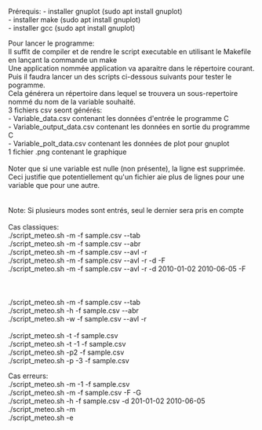 Prérequis:
	- installer gnuplot (sudo apt install gnuplot) <br />
	- installer make (sudo apt install gnuplot)<br />
	- installer gcc (sudo apt install gnuplot)<br />
	
Pour lancer le programme: <br />
Il suffit de compiler et de rendre le script executable en utilisant le Makefile en lançant la commande un make<br />
Une application nommée application va aparaitre dans le répertoire courant.<br />
Puis il faudra lancer un des scripts ci-dessous suivants pour tester le pogramme.<br />
Cela générera un répertoire dans lequel se trouvera un sous-repertoire nommé du nom de la variable souhaité.<br />
3 fichiers csv seont générés: <br />
    - Variable_data.csv contenant les données d'entrée le programme C<br />
    - Variable_output_data.csv contenant les données en sortie du programme C<br />
    - Variable_polt_data.csv contenant les données de plot pour gnuplot<br />
1 fichier .png contenant le graphique<br />
<br />
Noter que si une variable est nulle (non présente), la ligne est supprimée. Ceci justifie que potentiellement qu'un fichier aie plus de lignes pour une variable que pour une autre.<br />
<br />
<br />
Note: Si plusieurs modes sont entrés, seul le dernier sera pris en compte<br />
<br />
Cas classiques:<br />
./script_meteo.sh -m -f sample.csv --tab<br />
./script_meteo.sh -m -f sample.csv --abr<br />
./script_meteo.sh -m -f sample.csv --avl -r<br />
./script_meteo.sh -m -f sample.csv --avl -r -d -F<br />
./script_meteo.sh -m -f sample.csv --avl -r -d 2010-01-02 2010-06-05 -F<br />
<br />
<br />
<br />
./script_meteo.sh -m -f sample.csv --tab<br />
./script_meteo.sh -h -f sample.csv --abr<br />
./script_meteo.sh -w -f sample.csv --avl -r<br />
<br />
./script_meteo.sh -t -f sample.csv<br />
./script_meteo.sh -t -1 -f sample.csv<br />
./script_meteo.sh -p2 -f sample.csv<br />
./script_meteo.sh -p -3 -f sample.csv<br />

Cas erreurs:<br />
./script_meteo.sh -m -1 -f sample.csv<br />
./script_meteo.sh -m -f sample.csv -F -G<br />
./script_meteo.sh -h -f sample.csv -d 201-01-02 2010-06-05<br />
./script_meteo.sh -m<br />
./script_meteo.sh -e<br />

